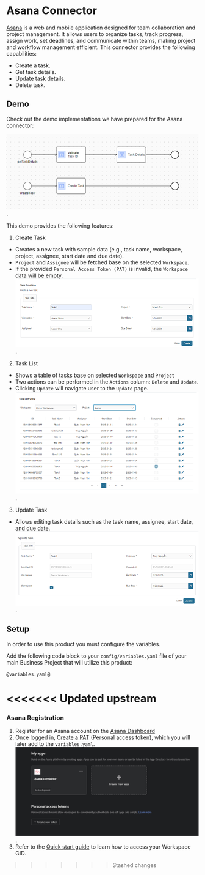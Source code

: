 # Asana Connector

[Asana](https://asana.com/) is a web and mobile application designed for team collaboration and project management.
It allows users to organize tasks, track progress, assign work, set deadlines, and communicate within teams, making project and workflow management efficient.
This connector provides the following capabilities:
- Create a task.
- Get task details.
- Update task details.
- Delete task.

## Demo

Check out the demo implementations we have prepared for the Asana connector:

![demo-process](img/demo-process.png).

This demo provides the following features:
1. Create Task
- Creates a new task with sample data (e.g., task name, workspace, project, assignee, start date and due date).
- `Project` and `Assignee` will be fetched base on the selected `Workspace`.
- If the provided `Personal Access Token (PAT)` is invalid, the `Workspace` data will be empty. 
![task-creation](img/task-creation.png).
2. Task List
- Shows a table of tasks base on selected `Workspace` and `Project`
- Two actions can be performed in the `Actions` column: `Delete` and `Update`.
- Clicking `Update` will navigate user to the `Update` page.
![task-table](img/task-table.png).
3. Update Task
- Allows editing task details such as the task name, assignee, start date, and due date.
![task-update](img/task-update.png).

## Setup

In order to use this product you must configure the variables.

Add the following code block to your `config/variables.yaml` file of your main Business Project that will utilize this product:

```
@variables.yaml@
```
<<<<<<< Updated upstream
=======

### Asana Registration

1. Register for an Asana account on the [Asana Dashboard](https://asana.com/)
1. Once logged in, [Create a PAT](https://app.asana.com/0/my-apps)
(Personal access token), which you will later add to the `variables.yaml`.
    ![create-pat](img/create-pat.png).
1. Refer to the [Quick start guide](https://developers.asana.com/docs/quick-start) to learn how to access your Workspace GID.
>>>>>>> Stashed changes
